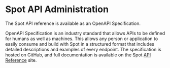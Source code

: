 # Spot API Administration

The Spot API reference is available as an OpenAPI Specification.

OpenAPI Specification is an industry standard that allows APIs to be defined for humans as well as machines. This allows any person or application to easily consume and build with Spot in a structured format that includes detailed descriptions and examples of every endpoint. The specification is hosted on GitHub, and full documentation is available on the Spot [API Reference](https://docs.spot.io/api/) site.
